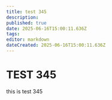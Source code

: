 ```yaml
---
title: test 345
description: 
published: true
date: 2025-06-16T15:00:11.636Z
tags: 
editor: markdown
dateCreated: 2025-06-16T15:00:11.636Z
---
```


# TEST 345
this is test 345
